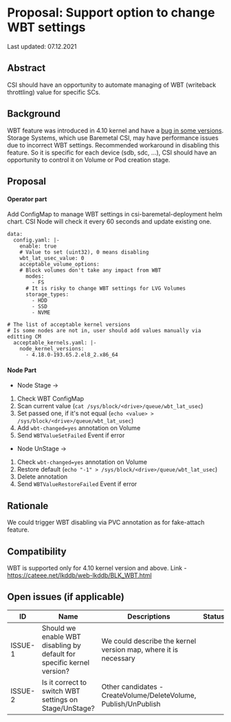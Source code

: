 # Proposal: Support option to change WBT settings

Last updated: 07.12.2021


## Abstract

CSI should have an opportunity to automate managing of WBT (writeback throttling) value for specific SCs.

## Background
WBT feature was introduced in 4.10 kernel and have a [bug in some versions](https://access.redhat.com/solutions/4904681).
Storage Systems, which use Baremetal CSI, may have performance issues due to incorrect WBT settings.
Recommended workaround in disabling this feature.
So it is specific for each device (sdb, sdc, ...), CSI should have an opportunity to control it on Volume or Pod creation stage.

## Proposal

#### Operator part

Add ConfigMap to manage WBT settings in csi-baremetal-deployment helm chart.
CSI Node will check it every 60 seconds and update existing one.

```
data:
  config.yaml: |-
    enable: true
    # Value to set (uint32), 0 means disabling
    wbt_lat_usec_value: 0
    acceptable_volume_options:
    # Block volumes don't take any impact from WBT
      modes:
        - FS
      # It is risky to change WBT settings for LVG Volumes
      storage_types:
        - HDD
        - SSD
        - NVME

# The list of acceptable kernel versions
# Is some nodes are not in, user should add values manually via editting CM
  acceptable_kernels.yaml: |-
    node_kernel_versions:
      - 4.18.0-193.65.2.el8_2.x86_64
```

#### Node Part

- Node Stage ->
 1. Check WBT ConfigMap
 2. Scan current value (`cat /sys/block/<drive>/queue/wbt_lat_usec`)
 3. Set passed one, if it's not equal (`echo <value> > /sys/block/<drive>/queue/wbt_lat_usec`)
 4. Add `wbt-changed=yes` annotation on Volume
 5. Send `WBTValueSetFailed` Event if error  

- Node UnStage ->
1. Check `wbt-changed=yes` annotation on Volume
2. Restore default (`echo "-1" > /sys/block/<drive>/queue/wbt_lat_usec`)
3. Delete annotation
4. Send `WBTValueRestoreFailed` Event if error

## Rationale

We could trigger WBT disabling via PVC annotation as for fake-attach feature. 

## Compatibility

WBT is supported only for 4.10 kernel version and above. Link - https://cateee.net/lkddb/web-lkddb/BLK_WBT.html

## Open issues (if applicable)

ID | Name | Descriptions | Status | Comments
---| -----| -------------| ------ | --------
ISSUE-1 | Should we enable WBT disabling by default for specific kernel version? | We could describe the kernel version map, where it is necessary  |   |  The kernel version map is not clarified
ISSUE-2 | Is it correct to switch WBT settings on Stage/UnStage? | Other candidates - CreateVolume/DeleteVolume, Publish/UnPublish |   | 
